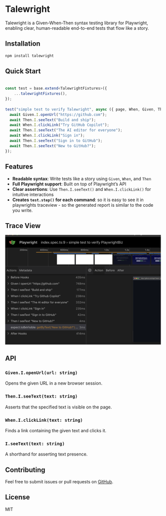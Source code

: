# Talewright

Talewright is a Given-When-Then syntax testing library for Playwright, enabling clear, human-readable end-to-end tests that flow like a story.

## Installation

```sh
npm install talewright
```

## Quick Start

```ts

const test = base.extend<TalewrightFixtures>({
    ...talewrightFixtures(),
});

test("simple test to verify Talewright", async ({ page, When, Given, Then, I }) => {
  await Given.I.openUrl("https://github.com");
  await Then.I.seeText("Build and ship");
  await When.I.clickLink("Try GitHub Copilot");
  await Then.I.seeText("The AI editor for everyone");
  await When.I.clickLink("Sign in");
  await Then.I.seeText("Sign in to GitHub");
  await Then.I.seeText("New to GitHub?");
});
```

## Features
- **Readable syntax**: Write tests like a story using `Given`, `When`, and `Then`
- **Full Playwright support**: Built on top of Playwright’s API
- **Clear assertions**: Use `Then.I.seeText()` and `When.I.clickLink()` for intuitive interactions
- **Creates `test.step()` for each command**: so it is easy to see it in playwrights traceview - so the generated report is similar to the code you write.

## Trace View 
![./images/traceview.png](./images/traceview.png)


## API

### `Given.I.openUrl(url: string)`
Opens the given URL in a new browser session.

### `Then.I.seeText(text: string)`
Asserts that the specified text is visible on the page.

### `When.I.clickLink(text: string)`
Finds a link containing the given text and clicks it.

### `I.seeText(text: string)`
A shorthand for asserting text presence.

## Contributing
Feel free to submit issues or pull requests on [GitHub](https://github.com/your-repo/talewright).

## License
MIT